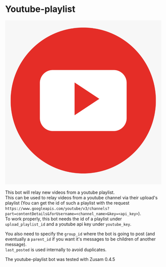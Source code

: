 Youtube-playlist
================

![youtube logo](avatar.png)  

This bot will relay new videos from a youtube playlist.  
This can be used to relay videos from a youtube channel via their upload's playlist (You can get the id of such a playlist with the request `https://www.googleapis.com/youtube/v3/channels?part=contentDetails&forUsername=<channel_name>&key=<api_key>`).  
To work properly, this bot needs the id of a playlist under `upload_playlist_id` and a youtube api key under `youtube_key`.

You also need to specify the `group_id` where the bot is going to post (and eventually a `parent_id` if you want it's messages to be children of another message).  
`last_posted` is used internally to avoid duplicates.

The youtube-playlist bot was tested with Zusam 0.4.5
